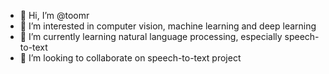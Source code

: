 - 👋 Hi, I’m @toomr
- 👀 I’m interested in computer vision, machine learning and deep learning
- 🌱 I’m currently learning natural language processing, especially speech-to-text
- 💞️ I’m looking to collaborate on speech-to-text project


<!---
toomr/toomr is a ✨ special ✨ repository because its `README.md` (this file) appears on your GitHub profile.
You can click the Preview link to take a look at your changes.
--->

